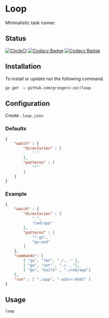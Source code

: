 # Loop
 
Minimalistic task runner.

## Status

[![CircleCI](https://circleci.com/gh/grzegorz-zur/loop.svg?style=svg)](https://circleci.com/gh/grzegorz-zur/loop)
[![Codacy Badge](https://api.codacy.com/project/badge/Grade/936a0d49701e4517813c9def722b21dd)](https://www.codacy.com/manual/grzegorz.zur/loop?utm_source=github.com&amp;utm_medium=referral&amp;utm_content=grzegorz-zur/loop&amp;utm_campaign=Badge_Grade)
[![Codacy Badge](https://api.codacy.com/project/badge/Coverage/936a0d49701e4517813c9def722b21dd)](https://www.codacy.com/manual/grzegorz.zur/loop?utm_source=github.com&utm_medium=referral&utm_content=grzegorz-zur/loop&utm_campaign=Badge_Coverage)

## Installation

To install or update run the following command.

```sh
go get -u github.com/grzegorz-zur/loop
```

## Configuration

Create `.loop.json`.

### Defaults

```json
{
	"watch" : {
		"directories" : [
			"."
		],
		"patterns" : [
			"*"
		]
	}
}
```

### Example

```json
{
	"watch" : {
		"directories" : [
			".",
			"cmd/app"
		],
		"patterns" : [
			"*.go",
			"go.mod"
		]
	},
	"commands": [
		[ "go", "fmt", "./..." ],
		[ "go", "vet" , "./..."],
		[ "go", "build" , "./cmd/app"]
	],
	"run" : [ "./app", "-addr=:8443" ]
}
```

## Usage

```sh
loop
```
